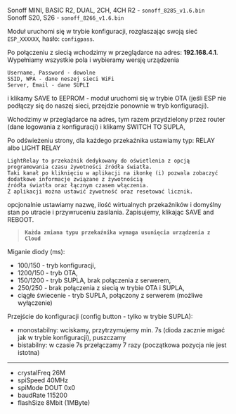 Sonoff MINI, BASIC R2, DUAL, 2CH, 4CH R2 - `sonoff_8285_v1.6.bin`  
Sonoff S20, S26 - `sonoff_8266_v1.6.bin`  

Moduł uruchomi się w trybie konfiguracji, rozgłaszając swoją sieć `ESP_XXXXXX`, hasło: `configpass`.

Po połączeniu z siecią wchodzimy w przeglądarce na adres: **192.168.4.1**. Wypełniamy wszystkie pola i wybieramy wersję urządzenia
```
Username, Password - dowolne
SSID, WPA - dane neszej sieci WiFi
Server, Email - dane SUPLI
```
i klikamy SAVE to EEPROM - moduł uruchomi się w trybie OTA (jeśli ESP nie podłączy się do naszej sieci, przejdzie ponownie w tryb konfiguracji).

Wchodzimy w przeglądarce na adres, tym razem przydzielony przez router (dane logowania z konfiguracji) i klikamy SWITCH TO SUPLA, 

Po odświeżeniu strony, dla każdego przekaźnika ustawiamy typ: RELAY albo LIGHT RELAY
```
LightRelay to przekaźnik dedykowany do oświetlenia z opcją programowania czasu żywotności źródła światła.  
Taki kanał po kliknięciu w aplikacji na ikonkę (i) pozwala zobaczyć dodatkowe informacje związane z żywotnością  
źródła światła oraz łącznym czasem włączenia.  
Z aplikacji można ustawić żywotność oraz resetować licznik.
```

opcjonalnie ustawiamy nazwę, ilość wirtualnych przekaźników i domyślny stan po utracie i przywruceniu zasilania. Zapisujemy, klikając SAVE and REBOOT.

> **`Każda zmiana typu przekaźnika wymaga usunięcia urządzenia z Cloud`**

Miganie diody (ms):
- 100/150 - tryb konfiguracji,
- 1200/150 - tryb OTA,
- 150/1200 - tryb SUPLA, brak połączenia z serwerem,
- 250/250 - brak połączenia z siecią w trybie OTA i SUPLA,
- ciągłe świecenie - tryb SUPLA, połączony z serwerem (możliwe wyłączenie)

Przejście do konfiguracji (config button - tylko w trybie SUPLA):
- monostabilny: wciskamy, przytrzymujemy min. 7s (dioda zacznie migać jak w trybie konfiguracji), puszczamy
- bistabilny: w czasie 7s przełączamy 7 razy (początkowa pozycja nie jest istotna)

---
- crystalFreq 26M
- spiSpeed 40MHz
- spiMode DOUT 0x0
- baudRate 115200
- flashSize 8Mbit (1MByte)
